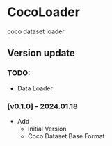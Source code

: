 # CocoLoader
coco dataset loader

## Version update

### TODO:
- Data Loader

### [v0.1.0] - 2024.01.18
- Add
  - Initial Version
  - Coco Dataset Base Format